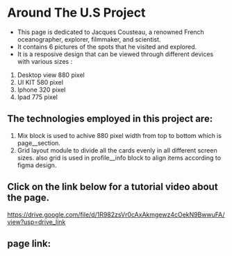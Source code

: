 # Around The U.S Project

* This page is dedicated to Jacques Cousteau, a renowned French oceanographer, explorer, filmmaker, and scientist.
* It contains 6 pictures of the spots that he visited and explored.
* It is a resposive design that can be viewed through different devices with various sizes :
1. Desktop view 880 pixel
2. UI KIT 580 pixel
3. Iphone 320 pixel
4. Ipad 775 pixel

 ## The technologies employed in this project are:
 1. Mix block is used to achive 880 pixel width from top to bottom which is page__section.
 2. Grid layout module to divide all the cards evenly in all different screen sizes. also grid is used in profile__info block to align items according to figma design. 

      

## Click on the link below for a tutorial video about the page.
https://drive.google.com/file/d/1R982zsVr0cAxAkmgewz4cOekN9BwwuFA/view?usp=drive_link

## page link: 